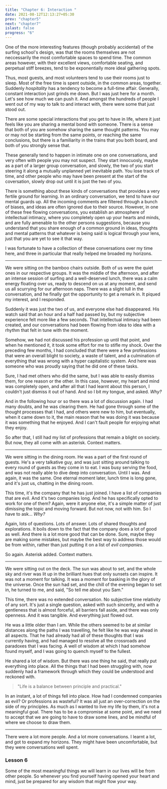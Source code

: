 ```yaml
---
title: "Chapter 6: Interaction "
date: 2021-08-12T12:13:27+05:30
prev: "chapter5"
next: "chapter7"
islast: false
progress: "6"
---
```


One of the more interesting features (though probably accidental) of
the surfing school's design, was that the rooms
themselves are not neccessarily the most comfortable spaces to spend
time. The common areas however, with their excellent views, comfortable
seating, and perpetual stiff breezes, tend to be exponentially more ideal
gathering spots.

Thus, most guests, and most volunteers tend to use their rooms 
just to sleep. Most of the free time is spent outside, in the common
areas, together. Suddenly _hospitality_ has a tendency to become a
full-time affair.
Generally, constant interaction just grinds me down. But I was just here
for a month. Let's see how much we can push it.
And amongst the hundreds of people I went out of my way to talk
to and interact with, there were some that just stood out.

There are some special interactions that you get to have in life, where
it just feels like you are sharing a mental bond with someone. There is
a sense that both of you are somehow sharing the same thought patterns.
You may or may not be starting from the same points, or reaching the
same conclusions, but there is a familiarity in the trains that you both
board, and both of you strongly sense that.

These generally tend to happen in intimate one on one conversations, and
very often with people you may not suspect. They start innocuosly, maybe
as a part of a larger group conversation, and slowly, the two of you
start steering it along a mutually unplanned yet inevitable path. You
lose track of time, and other people who may have been present at the
start of the coversation, slowly drop out until it is just the two of you.

There is something about these kinds of conversations that provides a very
fertile ground for learning. In an ordinary conversation, we tend to
have our mental guards up. All the incoming comments are filtered
through a bunch of biases, and ideas are often ignored due to their
source. However, in one of these free flowing conversations, you
establish an atmosphere of intellectual intimacy, where you completely
open up your hearts and minds, and are fully amenable to the other
persons suggestions, because you understand that you share enough of a
common ground in ideas, thoughts and mental patterns that whatever is
being said is logical through your lens, just that you are yet to see it
that way.

I was fortunate to have a collection of these conversations over my time
here, and three in particular that really helped me broaded my horizons.

---

We were sitting on the bamboo chairs outside. Both of us were the quiet
ones in our respective groups. It was the middle of the afternoon, and
after an intense session of surfing and a well-deserved lunch, there was
a calm energy floating over us, ready to descend on us at any moment,
and send us all scurrying for our afternoon naps. There was a slight
lull in the conversation, and he finally got the opportunity to get a
remark in. It piqued my interest, and I responded.

Suddenly it was just the two of us, and everyone else had disappeared.
His watch said that an hour and a half had passed by, but my subjective
experience felt more like a few seconds. That intellectual intimacy had
been created, and our conversations had been flowing from idea to idea
with a rhythm that felt in tune with the moment.

Somehow, we had not discussed his profession up until that point, and
when he mentioned it, it took some effort for me to stifle my shock.
Over the preceding few months, I had concluded that there were a few
professions that were an overall blight to society, a waste of talent,
and a culmination of everything that was wrong with a hyper
capitalistic system. And here was someone who was proudly saying that he
did one of these tasks.

Sure, I had met others who did the same, but I was able to easily
dismiss them, for one reason or the other. In this case, however, my
heart and mind was completely open, and after all that I had learnt
about this person, I couldn't just dismiss it out of hand. And so I bit
my tongue, and asked. _Why?_

And in the following hour or so there was a lot of discussion again. I
had many doubts, and he was clearing them. He had gone through some of
the thought processes that I had, and others were new to him, but
eventually, when it came down to it, the main reason that he was doing
it was because it was something that he enjoyed. And I can't fault
people for enjoying what they enjoy.

So after that, I still had my list of professions that remain a blight
on society. But now, they all come with an asterisk. Context matters.

---

We were sitting in the dining room. He was a part of the first round of
guests. He's a very talkative guy, and was just sitting around talking to
every round of guests as they come in to eat. I was busy serving the
food, and was not really able to dive deep into conversation. Until I was.
And again, it was the same. One eternal moment later, lunch time is long
gone, and it's just us, chatting in the dining room.

This time, it's the company that he has just joined. I have a list of
companies that are evil. And it's two companies long. And he has
specifically opted to work for one of them? Again, were it anyone else,
it's a simple matter of just dimissing the topic and moving forward. But
not now, not with him. So I have to ask... _Why?_

Again, lots of questions. Lots of answer. Lots of shared thoughts and
explorations. It boils down to the fact that the company does a lot of
good as well. And there is a lot more good that can be done. Sure, maybe
they are making some mistakes, but maybe the best way to address those
would be from within, rather than just putting it on a list of _evil
companies_.

So again. Asterisk added. Context matters.

---

We were sitting out on the deck. The sun was about to set, and the whole
sky and river was lit up in the brilliant hues that only sunsets can inspire.
It was not a moment for talking. It was a moment for basking in the glory
of the universe. Once the sun had set, and the chill of the evening began
to set in, he turned to me, and said, "So tell me about you Sam."

This time, there was no extended conversation. No subjective time
relativity of any sort. It's just a single question, asked with such
sincerity, and with a gentleness that is almost forceful, all barriers
fall aside, and there was only openness. And it was tangible. And
everything just flowed out.

He was a little older than I am. While the others seemed to be at similar
distances along the paths I was travelling, he felt like he was way
ahead in all aspects. That he had already had all of these thoughts that
I was currently having, and had managed to resolve all the crossroads
and paradoxes that I was facing. A well of wisdom at which I had
somehow found myself, and I was going to quench myself to the fullest.

He shared a lot of wisdom. But there was
one thing he said, that really put everything into place. All the
things that I had been struggling with, now suddenly had a framework
through which they could be understood and reckoned with.

> "Life is a balance between principle and practical."

In an instant, a lot of things fell into place. How had I condemned companies
as evil? Or professions as wasteful? It was all just an over-correction
on the side of my principles. As much as I wanted to live my life by
them, it's not a meaningful goal. There has to be a compromise at some
point, and we need to accept that we are going to have to draw some lines, and
be mindful of where we choose to draw them.

---

There were a lot more people. And a lot more conversations. I learnt a
lot, and got to expand my horizons. They might have been uncomfortable,
but they were conversations well spent.

### Lesson 6
Some of the most meaningful things we will learn in our lives will be
from other people. So whenever you find yourself having opened your
heart and mind, just be prepared for any wisdom that might flow your
way.
